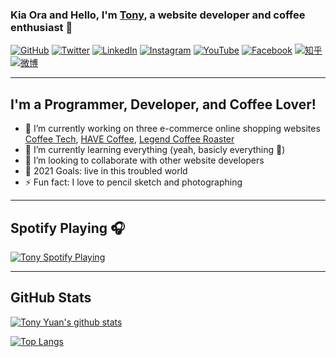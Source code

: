 ### Kia Ora and Hello, I'm [Tony](https://tony-yuan.tk), a website developer and coffee enthusiast 👋

<p align="left">
<a href="https://github.com/yuan901202"><img src="https://img.shields.io/github/followers/yuan901202?style=social" alt="GitHub"></a>
<a href="https://twitter.com/yuan901202"><img src="https://img.shields.io/twitter/follow/yuan901202?style=social" alt="Twitter"></a>
<a href="https://www.linkedin.com/in/yuan901202"><img src="https://img.shields.io/badge/LinkedIn--_.svg?style=social&logo=linkedin" alt="LinkedIn"></a>
<a href="https://www.instagram.com/yuan901202/"><img src="https://img.shields.io/badge/Instagram--_.svg?style=social&logo=instagram" alt="Instagram"></a>
<a href="https://www.youtube.com/user/yuan901202"><img src="https://img.shields.io/badge/YouTube--_.svg?style=social&logo=youtube" alt="YouTube"></a>
<a href="https://www.facebook.com/yuan901202"><img src="https://img.shields.io/badge/Facebook--_.svg?style=social&logo=facebook" alt="Facebook"></a>
<a href="https://www.zhihu.com/people/yuan901202"><img src="https://img.shields.io/badge/知乎--_.svg?style=social&logo=zhihu" alt="知乎"></a>
<a href="http://www.weibo.com/235679813"><img src="https://img.shields.io/badge/微博--_.svg?style=social&logo=sina-weibo" alt="微博"></a>
</p>

---

## I'm a Programmer, Developer, and Coffee Lover!

- 🔭 I’m currently working on three e-commerce online shopping websites [Coffee Tech](https://coffee-tech.co.nz), [HAVE Coffee](https://havecoffee.co.nz), [Legend Coffee Roaster](https://legend-coffee.com)
- 🌱 I’m currently learning everything (yeah, basicly everything 🤣)
- 👯 I’m looking to collaborate with other website developers
- 🥅 2021 Goals: live in this troubled world
- ⚡ Fun fact: I love to pencil sketch and photographing

---

## Spotify Playing 🎧

[<img src="https://now-playing-codestackr.vercel.app/api/spotify-playing" alt="Tony Spotify Playing" />](https://open.spotify.com/user/1270094280)

---

## GitHub Stats

[![Tony Yuan's github stats](https://github-readme-stats.vercel.app/api?username=yuan901202&show_icons=true)](https://github.com/yuan901202)

[![Top Langs](https://github-readme-stats.vercel.app/api/top-langs/?username=yuan901202&layout=compact)](https://github.com/yuan901202)
